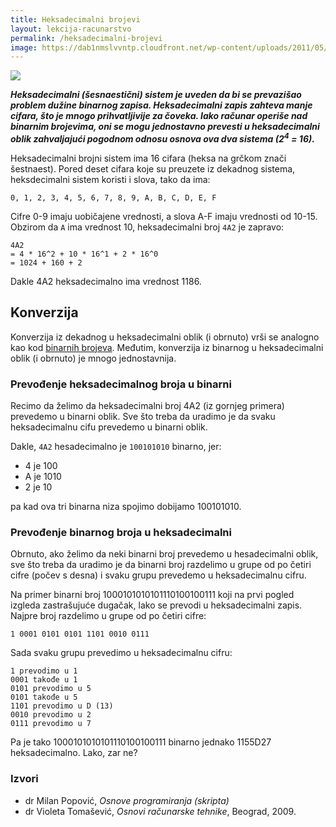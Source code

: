 ```yaml
---
title: Heksadecimalni brojevi
layout: lekcija-racunarstvo
permalink: /heksadecimalni-brojevi
image: https://dab1nmslvvntp.cloudfront.net/wp-content/uploads/2011/05/color-hex-examples.png
---
```


![]({{page.image}})

***Heksadecimalni (šesnaestični) sistem je uveden da bi se prevazišao problem dužine binarnog zapisa. Heksadecimalni zapis zahteva manje cifara, što je mnogo prihvatljivije za čoveka. Iako računar operiše nad binarnim brojevima, oni se mogu jednostavno prevesti u heksadecimalni oblik zahvaljajući pogodnom odnosu osnova ova dva sistema (2<sup>4</sup> = 16).***

Heksadecimalni brojni sistem ima 16 cifara (heksa na grčkom znači šestnaest). Pored deset cifara koje su preuzete iz dekadnog sistema, heksdecimalni sistem koristi i slova, tako da ima:

```
0, 1, 2, 3, 4, 5, 6, 7, 8, 9, A, B, C, D, E, F
```

Cifre 0-9 imaju uobičajene vrednosti, a slova A-F imaju vrednosti od 10-15. Obzirom da `A` ima vrednost 10, heksadecimalni broj `4A2` je zapravo:

```
4A2
= 4 * 16^2 + 10 * 16^1 + 2 * 16^0
= 1024 + 160 + 2
```

Dakle 4A2 heksadecimalno ima vrednost 1186.

## Konverzija

Konverzija iz dekadnog u heksadecimalni oblik (i obrnuto) vrši se analogno kao kod [binarnih brojeva](/binarni-brojevi). Međutim, konverzija iz binarnog u heksadecimalni oblik (i obrnuto) je mnogo jednostavnija.

### Prevođenje heksadecimalnog broja u binarni

Recimo da želimo da heksadecimalni broj 4A2 (iz gornjeg primera) prevedemo u binarni oblik. Sve što treba da uradimo je da svaku heksadecimalnu cifu prevedemo u binarni oblik.

Dakle, `4A2` hesadecimalno je `100101010` binarno, jer:

- 4 je 100
- A je 1010
- 2 je 10

pa kad ova tri binarna niza spojimo dobijamo 100101010.

### Prevođenje binarnog broja u heksadecimalni

Obrnuto, ako želimo da neki binarni broj prevedemo u hesadecimalni oblik, sve što treba da uradimo je da binarni broj razdelimo u grupe od po četiri cifre (počev s desna) i svaku grupu prevedemo u heksadecimalnu cifru.

Na primer binarni broj 1000101010101110100100111 koji na prvi pogled izgleda zastrašujuće dugačak, lako se prevodi u heksadecimalni zapis. Najpre broj razdelimo u grupe od po četiri cifre:

```
1 0001 0101 0101 1101 0010 0111
```

Sada svaku grupu prevedimo u heksadecimalnu cifru:

```
1 prevodimo u 1
0001 takođe u 1
0101 prevodimo u 5
0101 takođe u 5
1101 prevodimo u D (13)
0010 prevodimo u 2
0111 prevodimo u 7
```

Pa je tako 1000101010101110100100111 binarno jednako 1155D27 heksadecimalno. Lako, zar ne?

### Izvori

- dr Milan Popović, *Osnove programiranja (skripta)*
- dr Violeta Tomašević, *Osnovi računarske tehnike*, Beograd, 2009.
